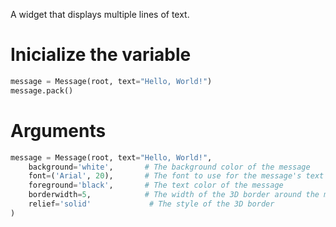 A widget that displays multiple lines of text.
# Inicialize the variable
```python
message = Message(root, text="Hello, World!") 
message.pack()
```

# Arguments
```python
message = Message(root, text="Hello, World!",
    background='white',       # The background color of the message
    font=('Arial', 20),       # The font to use for the message's text
    foreground='black',       # The text color of the message
    borderwidth=5,            # The width of the 3D border around the message
    relief='solid'             # The style of the 3D border
)
```

